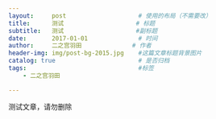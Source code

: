 ```yaml
---
layout:     post                    # 使用的布局（不需要改）
title:      测试                    # 标题 
subtitle:   测试                    #副标题
date:       2017-01-01              # 时间
author:     二之宫羽田              # 作者
header-img: img/post-bg-2015.jpg    #这篇文章标题背景图片
catalog: true                       # 是否归档
tags:                               #标签
    - 二之宫羽田

---
```


测试文章，请勿删除
